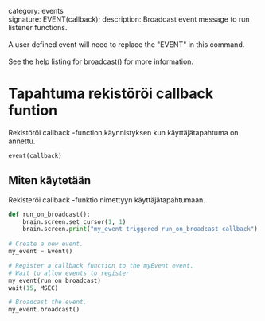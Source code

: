 category: events  
signature: EVENT(callback);
description: Broadcast event message to run listener functions.<br /><br />A user defined event will need to replace the "EVENT" in this command.<br /><br />See the help listing for broadcast() for more information.  

# Tapahtuma rekistöröi callback funtion

Rekistöröi callback -function käynnistyksen kun käyttäjätapahtuma on annettu.

```python
event(callback)
```

## Miten käytetään

Rekisteröi callback -funktio nimettyyn käyttäjätapahtumaan.

```python
def run_on_broadcast():
    brain.screen.set_cursor(1, 1)
    brain.screen.print("my_event triggered run_on_broadcast callback")
  
# Create a new event.
my_event = Event()

# Register a callback function to the myEvent event.
# Wait to allow events to register
my_event(run_on_broadcast)
wait(15, MSEC)

# Broadcast the event.
my_event.broadcast()
```

<advanced>
</advanced>